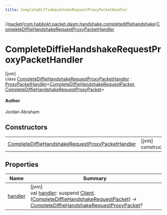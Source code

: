 ```yaml
---
title: CompleteDiffieHandshakeRequestProxyPacketHandler
---
```

//[packet](../../../index.html)/[com.habbokt.packet.dasm.handshake.completediffiehandshake](../index.html)/[CompleteDiffieHandshakeRequestProxyPacketHandler](index.html)



# CompleteDiffieHandshakeRequestProxyPacketHandler



[jvm]\
class [CompleteDiffieHandshakeRequestProxyPacketHandler](index.html) : [ProxyPacketHandler](../../../../api/api/com.habbokt.api.packet/-proxy-packet-handler/index.html)&lt;[CompleteDiffieHandshakeRequestPacket](../-complete-diffie-handshake-request-packet/index.html), [CompleteDiffieHandshakeRequestProxyPacket](../-complete-diffie-handshake-request-proxy-packet/index.html)&gt; 

#### Author



Jordan Abraham



## Constructors


| | |
|---|---|
| [CompleteDiffieHandshakeRequestProxyPacketHandler](-complete-diffie-handshake-request-proxy-packet-handler.html) | [jvm]<br>constructor() |


## Properties


| Name | Summary |
|---|---|
| [handler](../../com.habbokt.packet.dasm.room.roomdirectory/-room-directory-proxy-packet-handler/index.html#981137687%2FProperties%2F-1665284158) | [jvm]<br>val [handler](../../com.habbokt.packet.dasm.room.roomdirectory/-room-directory-proxy-packet-handler/index.html#981137687%2FProperties%2F-1665284158): suspend [Client](../../../../api/api/com.habbokt.api.client/-client/index.html).([CompleteDiffieHandshakeRequestPacket](../-complete-diffie-handshake-request-packet/index.html)) -&gt; [CompleteDiffieHandshakeRequestProxyPacket](../-complete-diffie-handshake-request-proxy-packet/index.html)? |

